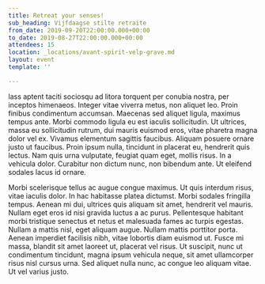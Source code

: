 ```yaml
---
title: Retreat your senses!
sub_heading: Vijfdaagse stilte retraite
from_date: 2019-09-20T22:00:00.000+00:00
to_date: 2019-08-27T22:00:00.000+00:00
attendees: 15
location: _locations/avant-spirit-velp-grave.md
layout: event
template: ''

---
```

lass aptent taciti sociosqu ad litora torquent per conubia nostra, per inceptos himenaeos. Integer vitae viverra metus, non aliquet leo. Proin finibus condimentum accumsan. Maecenas sed aliquet ligula, maximus tempus ante. Morbi commodo ligula eu est iaculis sollicitudin. Ut ultrices, massa eu sollicitudin rutrum, dui mauris euismod eros, vitae pharetra magna dolor vel ex. Vivamus elementum sagittis faucibus. Aliquam posuere ornare justo ut faucibus. Proin ipsum nulla, tincidunt in placerat eu, hendrerit quis lectus. Nam quis urna vulputate, feugiat quam eget, mollis risus. In a vehicula dolor. Curabitur non dictum nunc, non bibendum ante. Ut eleifend sodales lacus id ornare.

Morbi scelerisque tellus ac augue congue maximus. Ut quis interdum risus, vitae iaculis dolor. In hac habitasse platea dictumst. Morbi sodales fringilla tempus. Aenean mi dui, ultrices quis aliquam sit amet, hendrerit vel mauris. Nullam eget eros id nisi gravida luctus a ac purus. Pellentesque habitant morbi tristique senectus et netus et malesuada fames ac turpis egestas. Nullam a mattis nisl, eget aliquam augue. Nullam mattis porttitor porta. Aenean imperdiet facilisis nibh, vitae lobortis diam euismod ut. Fusce mi massa, blandit sit amet laoreet ut, placerat vel risus. Ut suscipit, nunc ut condimentum tincidunt, magna ipsum vehicula neque, sit amet ullamcorper risus nisl cursus urna. Sed aliquet nulla nunc, ac congue leo aliquam vitae. Ut vel varius justo.